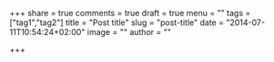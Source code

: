 +++
share = true
comments = true
draft = true
menu = ""
tags = ["tag1","tag2"]
title = "Post title"
slug = "post-title"
date = "2014-07-11T10:54:24+02:00"
image = ""
author = ""

+++

